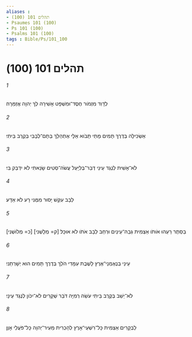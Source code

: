 ```yaml
---
aliases : 
- תהלים 101 (100)
- Psaumes 101 (100)
- Ps 101 (100)
- Psalms 101 (100)
tags : Bible/Ps/101_100
---
```


# תהלים 101 (100)

###### 1
לְדָוִד מִזְמֹור חֶסֶד־וּמִשְׁפָּט אָשִׁירָה לְךָ יְהוָה אֲזַמֵּרָה׃
###### 2
אַשְׂכִּילָה בְּדֶרֶךְ תָּמִים מָתַי תָּבֹוא אֵלָי אֶתְהַלֵּךְ בְּתָם־לְבָבִי בְּקֶרֶב בֵּיתִי׃
###### 3
לֹא־אָשִׁית לְנֶגֶד עֵינַי דְּבַר־בְּלִיָּעַל עֲשֹׂה־סֵטִים שָׂנֵאתִי לֹא יִדְבַּק בִּי׃
###### 4
לֵבָב עִקֵּשׁ יָסוּר מִמֶּנִּי רָע לֹא אֵדָע׃
###### 5
[כ= מְלֹושְׁנִי] [ק= מְלָשְׁנִי] בַסֵּתֶר רֵעֵהוּ אֹותֹו אַצְמִית גְּבַהּ־עֵינַיִם וּרְחַב לֵבָב אֹתֹו לֹא אוּכָל׃
###### 6
עֵינַי בְּנֶאֶמְנֵי־אֶרֶץ לָשֶׁבֶת עִמָּדִי הֹלֵךְ בְּדֶרֶךְ תָּמִים הוּא יְשָׁרְתֵנִי׃
###### 7
לֹא־יֵשֵׁב בְּקֶרֶב בֵּיתִי עֹשֵׂה רְמִיָּה דֹּבֵר שְׁקָרִים לֹא־יִכֹּון לְנֶגֶד עֵינָי׃
###### 8
לַבְּקָרִים אַצְמִית כָּל־רִשְׁעֵי־אָרֶץ לְהַכְרִית מֵעִיר־יְהוָה כָּל־פֹּעֲלֵי אָוֶן׃
